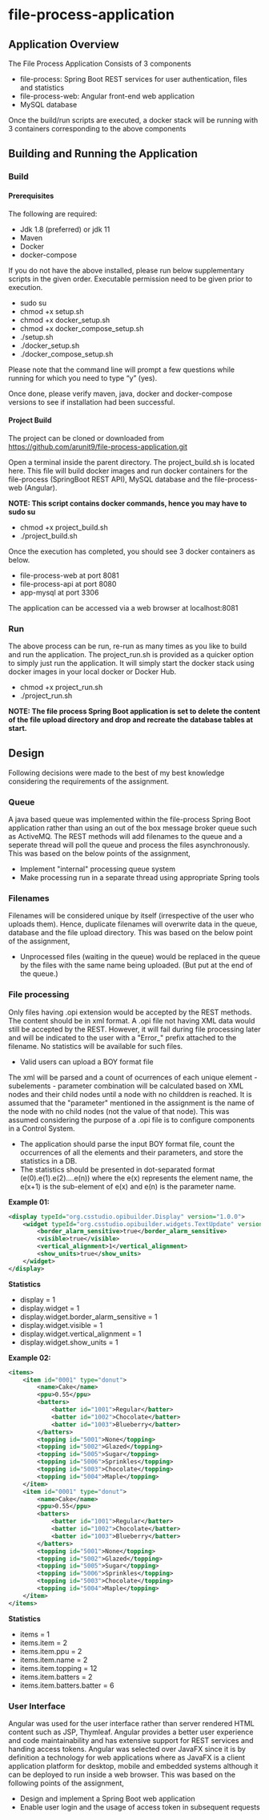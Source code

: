 # file-process-application

## Application Overview

The File Process Application Consists of 3 components
- file-process: Spring Boot REST services for user authentication, files and statistics
- file-process-web: Angular front-end web application
- MySQL database

Once the build/run scripts are executed, a docker stack will be running with 3 containers corresponding to the above components

## Building and Running the Application

### Build

#### Prerequisites

The following are required:
- Jdk 1.8 (preferred) or jdk 11
- Maven
- Docker
- docker-compose

If you do not have the above installed, please run below supplementary scripts in the given order. Executable permission need to be given prior to execution.
- sudo su
- chmod +x setup.sh
- chmod +x docker_setup.sh
- chmod +x docker_compose_setup.sh
- ./setup.sh
- ./docker_setup.sh
- ./docker_compose_setup.sh

Please note that the command line will prompt a few questions while running for which you need to type “y” (yes).

Once done, please verify maven, java, docker and docker-compose versions to see if installation had been successful.

#### Project Build

The project can be cloned or downloaded from https://github.com/arunit9/file-process-application.git

Open a terminal inside the parent directory. The project_build.sh is located here. This file will build docker images and run docker containers for the file-process (SpringBoot REST API), MySQL database and the file-process-web (Angular).

**NOTE: This script contains docker commands, hence you may have to sudo su**

- chmod +x project_build.sh
- ./project_build.sh

Once the execution has completed, you should see 3 docker containers as below.
- file-process-web at port 8081
- file-process-api at port 8080
- app-mysql at port 3306

The application can be accessed via a web browser at localhost:8081

### Run

The above process can be run, re-run as many times as you like to build and run the application. The project_run.sh is provided as a quicker option to simply just run the application. It will simply start the docker stack using docker images in your local docker or Docker Hub.


- chmod +x project_run.sh
- ./project_run.sh

**NOTE: The file process Spring Boot application is set to delete the content of the file upload directory and drop and recreate the database tables at start.**

## Design
Following decisions were made to the best of my best knowledge considering the requirements of the assignment.

### Queue
A java based queue was implemented within the file-process Spring Boot application rather than using an out of the box message broker queue such as ActiveMQ. The REST methods will add filenames to the queue and a seperate thread will poll the queue and process the files asynchronously. This was based on the below points of the assignment,

- Implement "internal" processing queue system
- Make processing run in a separate thread using appropriate Spring tools

### Filenames
Filenames will be considered unique by itself (irrespective of the user who uploads them). Hence, duplicate filenames will overwrite data in the queue, database and the file upload directory. This was based on the below point of the assignment,

- Unprocessed files (waiting in the queue) would be replaced in the queue by the files with the  same name being uploaded. (But put at the end of the queue.)

### File processing
Only files having .opi extension would be accepted by the REST methods. The content should be in xml format. A .opi file not having XML data would still be accepted by the REST. However, it will fail during file processing later and will be indicated to the user with a "Error_" prefix attached to the filename. No statistics will be available for such files.

- Valid users can upload a BOY format file

The xml will be parsed and a count of ocurrences of each unique element - subelements - parameter combination will be calculated based on XML nodes and their child nodes until a node with no childdren is reached. It is assumed that the "parameter" mentioned in the assignment is the name of the node with no child nodes (not the value of that node). This was assumed considering the purpose of a .opi file is to configure components in a Control System.

- The application should parse the input BOY format file, count the occurrences of all the elements and their parameters, and store the statistics in a DB.
- The statistics should be presented in dot-separated  format (e(0).e(1).e(2)....e(n)) where the e(x) represents the element name, the e(x+1) is the sub-element  of e(x) and e(n) is the parameter name. 

**Example 01:**
```xml
<display typeId="org.csstudio.opibuilder.Display" version="1.0.0">
    <widget typeId="org.csstudio.opibuilder.widgets.TextUpdate" version="1.0">
        <border_alarm_sensitive>true</border_alarm_sensitive>
        <visible>true</visible>
        <vertical_alignment>1</vertical_alignment>
        <show_units>true</show_units>
    </widget>
</display>
```

**Statistics**
- display = 1
- display.widget = 1
- display.widget.border_alarm_sensitive = 1
- display.widget.visible = 1
- display.widget.vertical_alignment = 1
- display.widget.show_units = 1

**Example 02:**
```xml
<items>
    <item id="0001" type="donut">
        <name>Cake</name>
        <ppu>0.55</ppu>
        <batters>
            <batter id="1001">Regular</batter>
            <batter id="1002">Chocolate</batter>
            <batter id="1003">Blueberry</batter>
        </batters>
        <topping id="5001">None</topping>
        <topping id="5002">Glazed</topping>
        <topping id="5005">Sugar</topping>
        <topping id="5006">Sprinkles</topping>
        <topping id="5003">Chocolate</topping>
        <topping id="5004">Maple</topping>
    </item>
    <item id="0001" type="donut">
        <name>Cake</name>
        <ppu>0.55</ppu>
        <batters>
            <batter id="1001">Regular</batter>
            <batter id="1002">Chocolate</batter>
            <batter id="1003">Blueberry</batter>
        </batters>
        <topping id="5001">None</topping>
        <topping id="5002">Glazed</topping>
        <topping id="5005">Sugar</topping>
        <topping id="5006">Sprinkles</topping>
        <topping id="5003">Chocolate</topping>
        <topping id="5004">Maple</topping>
    </item>
</items>
```

**Statistics**
- items = 1
- items.item = 2
- items.item.ppu = 2
- items.item.name = 2
- items.item.topping = 12
- items.item.batters = 2
- items.item.batters.batter = 6

### User Interface
Angular was used for the user interface rather than server rendered HTML content such as JSP, Thymleaf. Angular provides a better user experience and code maintainability and has extensive support for REST services and handing access tokens. Angular was selected over JavaFX since it is by definition a technology for web applications where as JavaFX is a client application platform for desktop, mobile and embedded systems although it can be deployed to run inside a web browser. This was based on the following points of the assignment,

- Design and implement a Spring Boot web application
- Enable user login and the usage of access token in subsequent requests